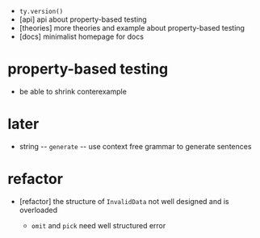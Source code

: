 - `ty.version()`
- [api] api about property-based testing
- [theories] more theories and example about property-based testing
- [docs] minimalist homepage for docs

# property-based testing

- be able to shrink conterexample

# later

- string -- `generate` -- use context free grammar to generate sentences

# refactor

- [refactor] the structure of `InvalidData` not well designed and is overloaded

  - `omit` and `pick` need well structured error
